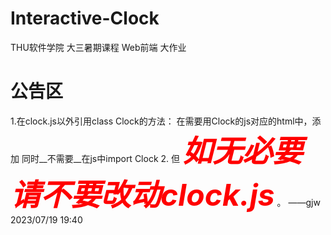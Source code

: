 # Interactive-Clock
THU软件学院 大三暑期课程 Web前端 大作业

# 公告区
1.在clock.js以外引用class Clock的方法：
  在需要用Clock的js对应的html中，添加<script type="text/javascript" src="../js/clock.js"></script>
  同时__不需要__在js中import Clock
2. 但 ___<font color="red" size="10"> 如无必要请不要改动clock.js</font>___ 。
         ——gjw 2023/07/19 19:40
